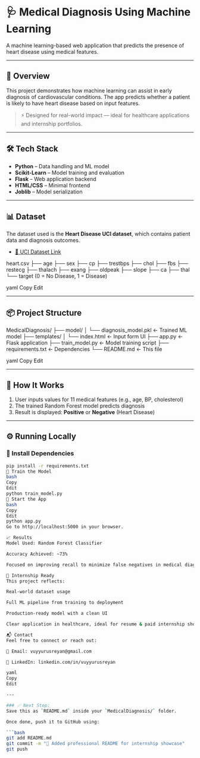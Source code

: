 # 🩺 Medical Diagnosis Using Machine Learning

A machine learning-based web application that predicts the presence of heart disease using medical features.

---

## 🚀 Overview

This project demonstrates how machine learning can assist in early diagnosis of cardiovascular conditions. The app predicts whether a patient is likely to have heart disease based on input features.

> ⚡ Designed for real-world impact — ideal for healthcare applications and internship portfolios.

---

## 🛠️ Tech Stack

- **Python** – Data handling and ML model
- **Scikit-Learn** – Model training and evaluation
- **Flask** – Web application backend
- **HTML/CSS** – Minimal frontend
- **Joblib** – Model serialization

---

## 📊 Dataset

The dataset used is the **Heart Disease UCI dataset**, which contains patient data and diagnosis outcomes.

- [🔗 UCI Dataset Link](https://www.kaggle.com/datasets/ronitf/heart-disease-uci)

heart.csv
├── age
├── sex
├── cp
├── trestbps
├── chol
├── fbs
├── restecg
├── thalach
├── exang
├── oldpeak
├── slope
├── ca
├── thal
└── target (0 = No Disease, 1 = Disease)

yaml
Copy
Edit

---

## 📦 Project Structure

MedicalDiagnosis/
├── model/
│ └── diagnosis_model.pkl ← Trained ML model
├── templates/
│ └── index.html ← Input form UI
├── app.py ← Flask application
├── train_model.py ← Model training script
├── requirements.txt ← Dependencies
└── README.md ← This file

yaml
Copy
Edit

---

## 🧠 How It Works

1. User inputs values for 11 medical features (e.g., age, BP, cholesterol)
2. The trained Random Forest model predicts diagnosis
3. Result is displayed: **Positive** or **Negative** (Heart Disease)

---

## ⚙️ Running Locally

### 🔧 Install Dependencies
```bash
pip install -r requirements.txt
🧪 Train the Model
bash
Copy
Edit
python train_model.py
🚀 Start the App
bash
Copy
Edit
python app.py
Go to http://localhost:5000 in your browser.

📈 Results
Model Used: Random Forest Classifier

Accuracy Achieved: ~73%

Focused on improving recall to minimize false negatives in medical diagnosis.

💼 Internship Ready
This project reflects:

Real-world dataset usage

Full ML pipeline from training to deployment

Production-ready model with a clean UI

Clear application in healthcare, ideal for resume & paid internship showcases

📬 Contact
Feel free to connect or reach out:

📧 Email: vuyyurusreyan@gmail.com

🔗 LinkedIn: linkedin.com/in/vuyyurusreyan

yaml
Copy
Edit

---

### ✅ Next Step:
Save this as `README.md` inside your `MedicalDiagnosis/` folder.

Once done, push it to GitHub using:

```bash
git add README.md
git commit -m "📝 Added professional README for internship showcase"
git push
